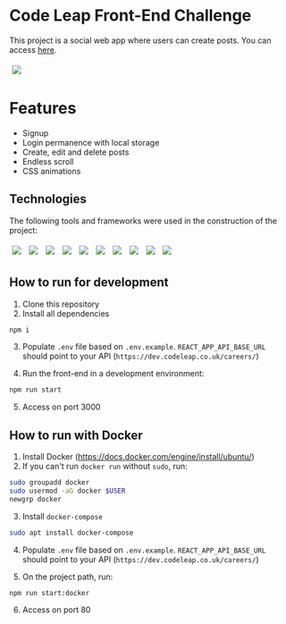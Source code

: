 # Code Leap Front-End Challenge

This project is a social web app where users can create posts. You can access <a href="http://167.99.234.217/">here</a>.

<img style='margin: 5px;' src='https://wakatime.com/badge/user/399874f0-4f73-4301-b37a-0005354c7a68/project/f3bb008e-bd2f-4583-bcbe-271fa7c5a8f3.svg'>
<br>


# Features
<ul>
  <li> Signup </li>
  <li> Login permanence with local storage</li>
  <li> Create, edit and delete posts </li>
  <li> Endless scroll </li>
  <li> CSS animations </li>
</ul>

## Technologies
The following tools and frameworks were used in the construction of the project:<br>
<p>
  <img style='margin: 5px;' src='https://img.shields.io/badge/React-20232A?style=for-the-badge&logo=react&logoColor=61DAFB'>
  <img style='margin: 5px;' src='https://img.shields.io/badge/styled--components-DB7093?style=for-the-badge&logo=styled-components&logoColor=white'>
  <img style='margin: 5px;' src='https://img.shields.io/badge/React_Router-CA4245?style=for-the-badge&logo=react-router&logoColor=white'>
  <img style='margin: 5px;' src='https://img.shields.io/badge/redux-%23593d88.svg?style=for-the-badge&logo=redux&logoColor=white'>
  <img style='margin: 5px;' src='https://img.shields.io/badge/eslint-3A33D1?style=for-the-badge&logo=eslint&logoColor=white'>
  <img style='margin: 5px;' src='https://img.shields.io/badge/prettier-1A2C34?style=for-the-badge&logo=prettier&logoColor=F7BA3E'>
  <img style='margin: 5px;' src='https://img.shields.io/badge/DigitalOcean-%230167ff.svg?style=for-the-badge&logo=digitalOcean&logoColor=white'>
  <img style='margin: 5px;' src='https://img.shields.io/badge/docker-%230db7ed.svg?style=for-the-badge&logo=docker&logoColor=white'>
  <img style='margin: 5px;' src='https://img.shields.io/badge/nginx-%23009639.svg?style=for-the-badge&logo=nginx&logoColor=white'>
  <img style='margin: 5px;' src='https://img.shields.io/badge/github%20actions-%232671E5.svg?style=for-the-badge&logo=githubactions&logoColor=white'>
</p>

## How to run for development
1. Clone this repository
2. Install all dependencies

```bash
npm i
```

3. Populate `.env` file based on `.env.example`. `REACT_APP_API_BASE_URL` should point to your API (`https://dev.codeleap.co.uk/careers/`)

4. Run the front-end in a development environment:

```bash
npm run start
```

5. Access on port 3000 

## How to run with Docker
1. Install Docker (https://docs.docker.com/engine/install/ubuntu/)
2. If you can't run ```docker run``` without ```sudo```, run:

```bash
sudo groupadd docker
sudo usermod -aG docker $USER
newgrp docker
```
3. Install ```docker-compose```

```bash
sudo apt install docker-compose
```

4. Populate `.env` file based on `.env.example`. `REACT_APP_API_BASE_URL` should point to your API (`https://dev.codeleap.co.uk/careers/`)

5. On the project path, run:

```bash
npm run start:docker
```

6. Access on port 80